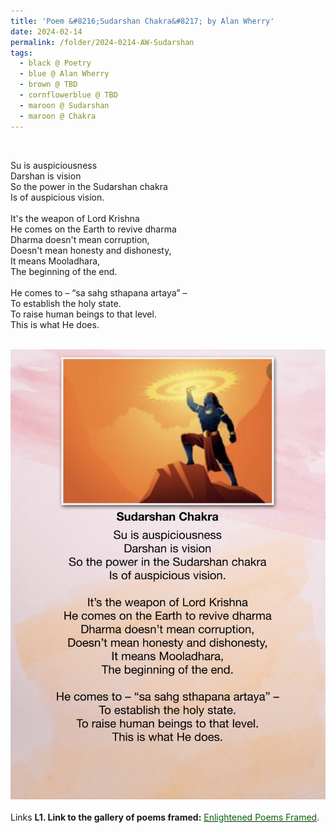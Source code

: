 ```yaml
---
title: 'Poem &#8216;Sudarshan Chakra&#8217; by Alan Wherry'
date: 2024-02-14
permalink: /folder/2024-0214-AW-Sudarshan
tags:
  - black @ Poetry
  - blue @ Alan Wherry
  - brown @ TBD
  - cornflowerblue @ TBD
  - maroon @ Sudarshan
  - maroon @ Chakra
---
```


<br>

<p>
Su is auspiciousness<br>
Darshan is vision<br>
So the power in the Sudarshan chakra<br>
Is of auspicious vision.<br>
<br>
It's the weapon of Lord Krishna<br>
He comes on the Earth to revive dharma<br>
Dharma doesn't mean corruption,<br>
Doesn't mean honesty and dishonesty,<br>
It means Mooladhara,<br>
The beginning of the end.<br>
<br>
He comes to – “sa sahg sthapana artaya” –<br>
To establish the holy state.<br>
To raise human beings to that level.<br>
This is what He does.<br>
</p>

<br>

<div style="text-align: center"><img src="/images/Poem_'Sudarshan_Chakra'_by_Alan_Wherry.jpg" /></div>

<br>

<wave-list>
<list-title color="DarkSeaGreen" width="25">Links</list-title>
  <list-item color="BlanchedAlmond"  width="285"><b> L1. Link to the gallery of poems framed:</b> <a href="https://imageevent.com/sahaja/art/enlightenedpoemsframed"><font color="DarkGreen">Enlightened Poems Framed</font></a>. </list-item>
</wave-list>
